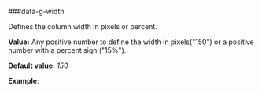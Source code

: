 ﻿###data-g-width

Defines the column width in pixels or percent.

**Value:** Any positive number to define the width in pixels("150") or a positive number with a percent sign ("15%").

**Default value:** *150*

**Example**:
<!--Start the highlighter-->
<pre class="brush: html">
	<column data-g-member="Name" data-g-width = "55"> </column>
</pre>
#####
<pre class="brush: html">
	<column data-g-member="Name" data-g-width = "20%"> </column>
</pre>
#####
<script type="text/javascript">
    SyntaxHighlighter.highlight();
</script>